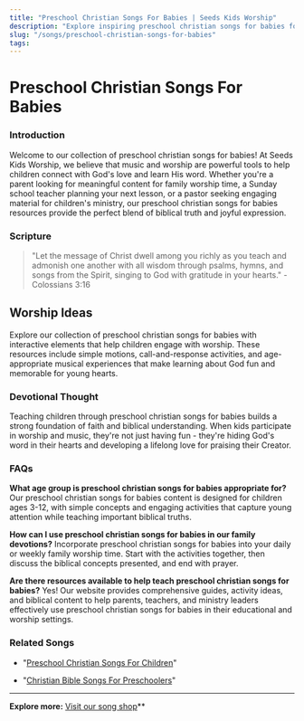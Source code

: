 ```yaml
---
title: "Preschool Christian Songs For Babies | Seeds Kids Worship"
description: "Explore inspiring preschool christian songs for babies for children's worship and faith development. Biblical music resources for families and ministry."
slug: "/songs/preschool-christian-songs-for-babies"
tags:
---
```


# Preschool Christian Songs For Babies

### Introduction

Welcome to our collection of preschool christian songs for babies! At Seeds Kids Worship, we believe that music and worship are powerful tools to help children connect with God's love and learn His word. Whether you're a parent looking for meaningful content for family worship time, a Sunday school teacher planning your next lesson, or a pastor seeking engaging material for children's ministry, our preschool christian songs for babies resources provide the perfect blend of biblical truth and joyful expression.

### Scripture

> "Let the message of Christ dwell among you richly as you teach and admonish one another with all wisdom through psalms, hymns, and songs from the Spirit, singing to God with gratitude in your hearts." - Colossians 3:16

## Worship Ideas

Explore our collection of preschool christian songs for babies with interactive elements that help children engage with worship. These resources include simple motions, call-and-response activities, and age-appropriate musical experiences that make learning about God fun and memorable for young hearts.

### Devotional Thought

Teaching children through preschool christian songs for babies builds a strong foundation of faith and biblical understanding. When kids participate in worship and music, they're not just having fun - they're hiding God's word in their hearts and developing a lifelong love for praising their Creator.

### FAQs

**What age group is preschool christian songs for babies appropriate for?**
Our preschool christian songs for babies content is designed for children ages 3-12, with simple concepts and engaging activities that capture young attention while teaching important biblical truths.

**How can I use preschool christian songs for babies in our family devotions?**
Incorporate preschool christian songs for babies into your daily or weekly family worship time. Start with the activities together, then discuss the biblical concepts presented, and end with prayer.

**Are there resources available to help teach preschool christian songs for babies?**
Yes! Our website provides comprehensive guides, activity ideas, and biblical content to help parents, teachers, and ministry leaders effectively use preschool christian songs for babies in their educational and worship settings.

### Related Songs

- "[Preschool Christian Songs For Children](/songs/preschool-christian-songs-for-children/)"

- "[Christian Bible Songs For Preschoolers](/songs/christian-bible-songs-for-preschoolers/)"

---

**Explore more:** [Visit our song shop](https://seedskidsworship.com/shop)**

<!-- Schema Markup -->
<script type="application/ld+json">
{
  "@context": "https://schema.org",
  "@type": "MusicRecording",
  "name": "Preschool Christian Songs For Babies",
  "byArtist": {
    "@type": "MusicGroup",
    "name": "Seeds Kids Worship"
  },
  "isFamilyFriendly": true,
  "url": "https://seedskidsworship.com/songs/preschool-christian-songs-for-babies/"
}
</script>
